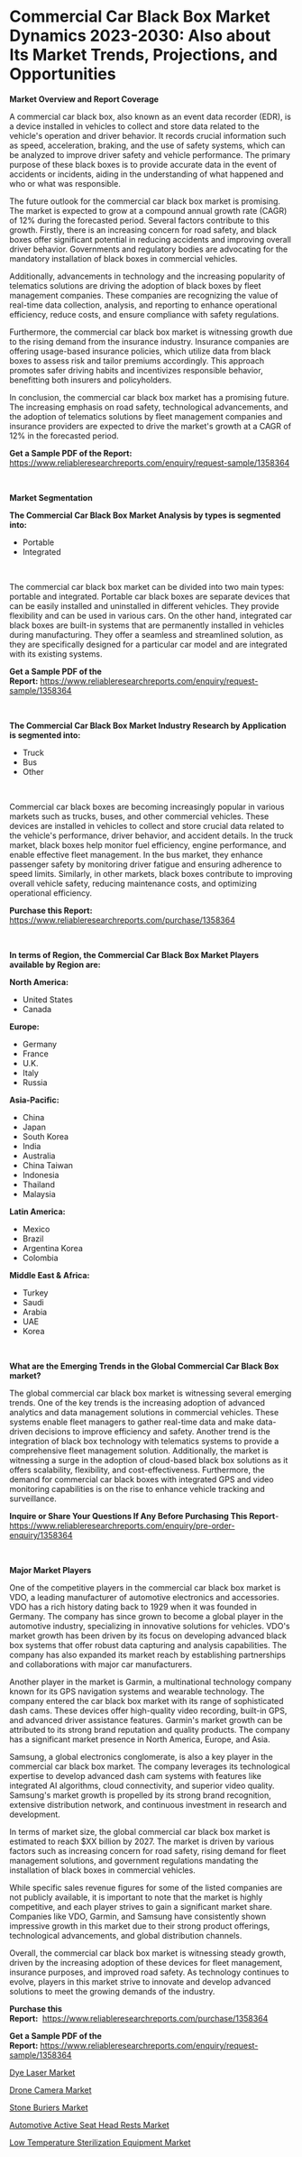 <p><h1>Commercial Car Black Box Market Dynamics 2023-2030: Also about Its Market Trends, Projections, and Opportunities</h1></p><p><strong>Market Overview and Report Coverage</strong></p>
<p><p>A commercial car black box, also known as an event data recorder (EDR), is a device installed in vehicles to collect and store data related to the vehicle's operation and driver behavior. It records crucial information such as speed, acceleration, braking, and the use of safety systems, which can be analyzed to improve driver safety and vehicle performance. The primary purpose of these black boxes is to provide accurate data in the event of accidents or incidents, aiding in the understanding of what happened and who or what was responsible.</p><p>The future outlook for the commercial car black box market is promising. The market is expected to grow at a compound annual growth rate (CAGR) of 12% during the forecasted period. Several factors contribute to this growth. Firstly, there is an increasing concern for road safety, and black boxes offer significant potential in reducing accidents and improving overall driver behavior. Governments and regulatory bodies are advocating for the mandatory installation of black boxes in commercial vehicles.</p><p>Additionally, advancements in technology and the increasing popularity of telematics solutions are driving the adoption of black boxes by fleet management companies. These companies are recognizing the value of real-time data collection, analysis, and reporting to enhance operational efficiency, reduce costs, and ensure compliance with safety regulations.</p><p>Furthermore, the commercial car black box market is witnessing growth due to the rising demand from the insurance industry. Insurance companies are offering usage-based insurance policies, which utilize data from black boxes to assess risk and tailor premiums accordingly. This approach promotes safer driving habits and incentivizes responsible behavior, benefitting both insurers and policyholders.</p><p>In conclusion, the commercial car black box market has a promising future. The increasing emphasis on road safety, technological advancements, and the adoption of telematics solutions by fleet management companies and insurance providers are expected to drive the market's growth at a CAGR of 12% in the forecasted period.</p></p>
<p><strong>Get a Sample PDF of the Report:</strong> <a href="https://www.reliableresearchreports.com/enquiry/request-sample/1358364">https://www.reliableresearchreports.com/enquiry/request-sample/1358364</a></p>
<p>&nbsp;</p>
<p><strong>Market Segmentation</strong></p>
<p><strong>The Commercial Car Black Box Market Analysis by types is segmented into:</strong></p>
<p><ul><li>Portable</li><li>Integrated</li></ul></p>
<p>&nbsp;</p>
<p><p>The commercial car black box market can be divided into two main types: portable and integrated. Portable car black boxes are separate devices that can be easily installed and uninstalled in different vehicles. They provide flexibility and can be used in various cars. On the other hand, integrated car black boxes are built-in systems that are permanently installed in vehicles during manufacturing. They offer a seamless and streamlined solution, as they are specifically designed for a particular car model and are integrated with its existing systems.</p></p>
<p><strong>Get a Sample PDF of the Report:</strong>&nbsp;<a href="https://www.reliableresearchreports.com/enquiry/request-sample/1358364">https://www.reliableresearchreports.com/enquiry/request-sample/1358364</a></p>
<p>&nbsp;</p>
<p><strong>The Commercial Car Black Box Market Industry Research by Application is segmented into:</strong></p>
<p><ul><li>Truck</li><li>Bus</li><li>Other</li></ul></p>
<p>&nbsp;</p>
<p><p>Commercial car black boxes are becoming increasingly popular in various markets such as trucks, buses, and other commercial vehicles. These devices are installed in vehicles to collect and store crucial data related to the vehicle's performance, driver behavior, and accident details. In the truck market, black boxes help monitor fuel efficiency, engine performance, and enable effective fleet management. In the bus market, they enhance passenger safety by monitoring driver fatigue and ensuring adherence to speed limits. Similarly, in other markets, black boxes contribute to improving overall vehicle safety, reducing maintenance costs, and optimizing operational efficiency.</p></p>
<p><strong>Purchase this Report:</strong>&nbsp; <a href="https://www.reliableresearchreports.com/purchase/1358364">https://www.reliableresearchreports.com/purchase/1358364</a></p>
<p>&nbsp;</p>
<p><strong>In terms of Region, the Commercial Car Black Box Market Players available by Region are:</strong></p>
<p>
    <p> <strong> North America: </strong>
        <ul>
            <li>United States</li>
            <li>Canada</li>
        </ul>
        </p> 
    <p> <strong> Europe: </strong>
        <ul>
            <li>Germany</li>
            <li>France</li>
            <li>U.K.</li>
            <li>Italy</li>
            <li>Russia</li>
        </ul>
        </p> 
    <p> <strong> Asia-Pacific: </strong>
        <ul>
            <li>China</li>
            <li>Japan</li>
            <li>South Korea</li>
            <li>India</li>
            <li>Australia</li>
            <li>China Taiwan</li>
            <li>Indonesia</li>
            <li>Thailand</li>
            <li>Malaysia</li>
        </ul>
        </p> 
    <p> <strong> Latin America: </strong>
        <ul>
            <li>Mexico</li>
            <li>Brazil</li>
            <li>Argentina Korea</li>
            <li>Colombia</li>
        </ul>
        </p> 
    <p> <strong> Middle East & Africa: </strong>
        <ul>
            <li>Turkey</li>
            <li>Saudi</li>
            <li>Arabia</li>
            <li>UAE</li>
            <li>Korea</li>
        </ul>
    </p>
    </p>
<p>&nbsp;</p>
<p><strong>What are the Emerging Trends in the Global Commercial Car Black Box market?</strong></p>
<p><p>The global commercial car black box market is witnessing several emerging trends. One of the key trends is the increasing adoption of advanced analytics and data management solutions in commercial vehicles. These systems enable fleet managers to gather real-time data and make data-driven decisions to improve efficiency and safety. Another trend is the integration of black box technology with telematics systems to provide a comprehensive fleet management solution. Additionally, the market is witnessing a surge in the adoption of cloud-based black box solutions as it offers scalability, flexibility, and cost-effectiveness. Furthermore, the demand for commercial car black boxes with integrated GPS and video monitoring capabilities is on the rise to enhance vehicle tracking and surveillance.</p></p>
<p><strong>Inquire or Share Your Questions If Any Before Purchasing This Report</strong>- <a href="https://www.reliableresearchreports.com/enquiry/pre-order-enquiry/1358364">https://www.reliableresearchreports.com/enquiry/pre-order-enquiry/1358364</a></p>
<p>&nbsp;</p>
<p><strong>Major Market Players</strong></p>
<p><p>One of the competitive players in the commercial car black box market is VDO, a leading manufacturer of automotive electronics and accessories. VDO has a rich history dating back to 1929 when it was founded in Germany. The company has since grown to become a global player in the automotive industry, specializing in innovative solutions for vehicles. VDO's market growth has been driven by its focus on developing advanced black box systems that offer robust data capturing and analysis capabilities. The company has also expanded its market reach by establishing partnerships and collaborations with major car manufacturers.</p><p>Another player in the market is Garmin, a multinational technology company known for its GPS navigation systems and wearable technology. The company entered the car black box market with its range of sophisticated dash cams. These devices offer high-quality video recording, built-in GPS, and advanced driver assistance features. Garmin's market growth can be attributed to its strong brand reputation and quality products. The company has a significant market presence in North America, Europe, and Asia.</p><p>Samsung, a global electronics conglomerate, is also a key player in the commercial car black box market. The company leverages its technological expertise to develop advanced dash cam systems with features like integrated AI algorithms, cloud connectivity, and superior video quality. Samsung's market growth is propelled by its strong brand recognition, extensive distribution network, and continuous investment in research and development.</p><p>In terms of market size, the global commercial car black box market is estimated to reach $XX billion by 2027. The market is driven by various factors such as increasing concern for road safety, rising demand for fleet management solutions, and government regulations mandating the installation of black boxes in commercial vehicles.</p><p>While specific sales revenue figures for some of the listed companies are not publicly available, it is important to note that the market is highly competitive, and each player strives to gain a significant market share. Companies like VDO, Garmin, and Samsung have consistently shown impressive growth in this market due to their strong product offerings, technological advancements, and global distribution channels.</p><p>Overall, the commercial car black box market is witnessing steady growth, driven by the increasing adoption of these devices for fleet management, insurance purposes, and improved road safety. As technology continues to evolve, players in this market strive to innovate and develop advanced solutions to meet the growing demands of the industry.</p></p>
<p><strong>Purchase this Report:</strong>&nbsp;&nbsp;<a href="https://www.reliableresearchreports.com/purchase/1358364">https://www.reliableresearchreports.com/purchase/1358364</a></p>
<p></p>
<p><strong>Get a Sample PDF of the Report:</strong>&nbsp;<a href="https://www.reliableresearchreports.com/enquiry/request-sample/1358364">https://www.reliableresearchreports.com/enquiry/request-sample/1358364</a></p>
<p><p><a href="https://medium.com/@loyceharber/dye-laser-market-analysis-its-cagr-market-segmentation-and-global-industry-overview-e9f7840b507d">Dye Laser Market</a></p><p><a href="https://www.linkedin.com/pulse/drone-camera-market-research-report-provides-thorough-aunee/">Drone Camera Market</a></p><p><a href="https://www.linkedin.com/pulse/stone-buriers-market-size-2023-2030-global-industrial-poyse/">Stone Buriers Market</a></p><p><a href="https://github.com/scarol104/Market-Research-Report-List-1/blob/main/automotive-active-seat-head-rests-market.md">Automotive Active Seat Head Rests Market</a></p><p><a href="https://medium.com/@royalmiller09/low-temperature-sterilization-equipment-market-research-report-its-history-and-forecast-2023-to-c160063a9612">Low Temperature Sterilization Equipment Market</a></p></p>